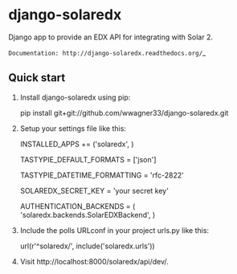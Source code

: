django-solaredx
===============

Django app to provide an EDX API for integrating with Solar 2.

`Documentation: http://django-solaredx.readthedocs.org/`_

Quick start
-----------

1. Install django-solaredx using pip:

    pip install git+git://github.com/wwagner33/django-solaredx.git

2. Setup your settings file like this:

    INSTALLED_APPS += ('solaredx', )

    TASTYPIE_DEFAULT_FORMATS = ['json']

    TASTYPIE_DATETIME_FORMATTING = 'rfc-2822'

    SOLAREDX_SECRET_KEY = 'your secret key'

    AUTHENTICATION_BACKENDS = (
        'solaredx.backends.SolarEDXBackend',
    )    

3. Include the polls URLconf in your project urls.py like this:

    url(r'^solaredx/', include('solaredx.urls'))

4. Visit http://localhost:8000/solaredx/api/dev/.